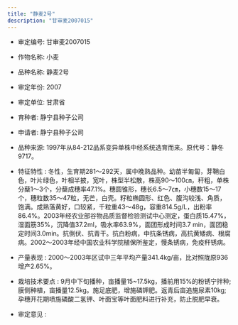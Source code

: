```yaml
---
title: "静麦2号"
description: "甘审麦2007015"
---
```

* 审定编号:  甘审麦2007015

*  作物名称:  小麦

*  品种名称:  静麦2号

*  审定年份:  2007

*  审定单位:  甘肃省

* 育种者:  静宁县种子公司

*  申请者:  静宁县种子公司

*  品种来源:  1997年从84-212品系变异单株中经系统选育而来。原代号：静冬9717。

*  特征特性 : 
冬性，生育期281～292天，属中晚熟品种。幼苗半匍匐，芽鞘白色，叶片绿色，叶相半披，宽叶，株型半松散，株高90～100㎝，秆粗，单株分蘖1～3个，分蘖成穗率47.1%。穗圆锥形，穗长6.5～7㎝，小穗数15～17个，穗粒数35～47粒，无芒，白壳。籽粒椭圆形、红色、腹沟较浅、角质，饱满。成熟落黄好，口较紧，千粒重43～48g，容重814.5g/L，出粉率86.4%。2003年经农业部谷物品质监督检验测试中心测定，蛋白质15.47%，湿面筋35%，沉降值37.2ml，吸水率63.9%，面团形成时间3.7 min，面团稳定时间3.0min。抗倒伏、抗青干。抗白粉病，中抗条锈病，高抗黄矮病、根腐病。2002～2003年经中国农业科学院植保所鉴定，慢条锈病，免疫秆锈病。
 
*  产量表现 : 
2000～2003年区试中三年平均产量341.4kg/亩，比对照陇原936增产2.65%。

*  栽培技术要点 : 
9月中下旬播种，亩播量15~17.5kg，播前用15%的粉锈宁拌种;膜侧种植，亩播量12.5kg。施足底肥，增施磷钾肥。返青后亩追施尿素10kg;孕穗开花期喷施磷酸二氢钾、叶面宝等叶面肥料进行补充，防止脱肥早衰。

*  审定意见 : 

